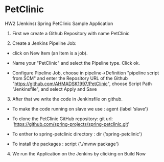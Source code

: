 # PetClinic
HW2 (Jenkins) Spring PetClinic Sample Application

1) First we create a Github Repository with  name PetClinic

2) Create a Jenkins Pipeline Job:

 - click on New Item (an Item is a job). 
 
 - Name your "PetClinic" and select the Pipeline type. Click ok.
 
 - Configure Pipeline Job, choose in pipeline->Definition "pipeline script from SCM" and enter the Repository URL of the Github "https://github.com/AHMADSK1997/PetClinic", choose  Script Path "Jenkinsfile", and select Apply and Save
 

3) After that we write the code in Jenkinsfile on github.

  - To make the code running on slave we use : agent {label 'slave'}

  - To clone the PetClinic GitHub repository: git url: 'https://github.com/spring-projects/spring-petclinic.git'

  - To enther to spring-petclinic directory :  dir ('spring-petclinic')

  - To install the packages : script {'./mvnw package'}

4) We run the Application on the Jenkins by clicking on Build Now
